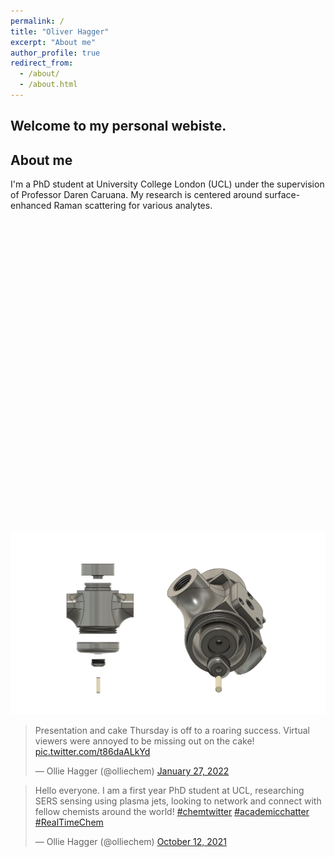 ```yaml
---
permalink: /
title: "Oliver Hagger"
excerpt: "About me"
author_profile: true
redirect_from: 
  - /about/
  - /about.html
---
```


Welcome to my personal webiste. 
------

About me
------

I'm a PhD student at University College London (UCL) under  the supervision of Professor Daren Caruana. My research is centered around surface-enhanced Raman scattering for various analytes. 

  <div id="viewer" style="width: 100%; height: 500px;"></div>
  <script type="text/javascript" src="https://cloudpdf.io/viewer.min.js"></script>
  <script>
    const config = { 
      documentId: '89935eb2-dc4d-4657-b2c9-7fd63b878123',
      darkMode: true, 
    };
    CloudPDF(config, document.getElementById('viewer')).then((instance) => {
      
    });
  </script>


  

<img src="/images/plasma jet design fusion.png" alt="My test image" />

<blockquote class="twitter-tweet"><p lang="en" dir="ltr">Presentation and cake Thursday is off to a roaring success. Virtual viewers were annoyed to be missing out on the cake! <a href="https://t.co/t86daALkYd">pic.twitter.com/t86daALkYd</a></p>&mdash; Ollie Hagger (@olliechem) <a href="https://twitter.com/olliechem/status/1486669497629122563?ref_src=twsrc%5Etfw">January 27, 2022</a></blockquote> <script async src="https://platform.twitter.com/widgets.js" charset="utf-8"></script>

<blockquote class="twitter-tweet"><p lang="en" dir="ltr">Hello everyone. I am a first year PhD student at UCL, researching SERS sensing using plasma jets, looking to network and connect with fellow chemists around the world! <a href="https://twitter.com/hashtag/chemtwitter?src=hash&amp;ref_src=twsrc%5Etfw">#chemtwitter</a> <a href="https://twitter.com/hashtag/academicchatter?src=hash&amp;ref_src=twsrc%5Etfw">#academicchatter</a> <a href="https://twitter.com/hashtag/RealTimeChem?src=hash&amp;ref_src=twsrc%5Etfw">#RealTimeChem</a></p>&mdash; Ollie Hagger (@olliechem) <a href="https://twitter.com/olliechem/status/1447940362962718723?ref_src=twsrc%5Etfw">October 12, 2021</a></blockquote> <script async src="https://platform.twitter.com/widgets.js" charset="utf-8"></script>